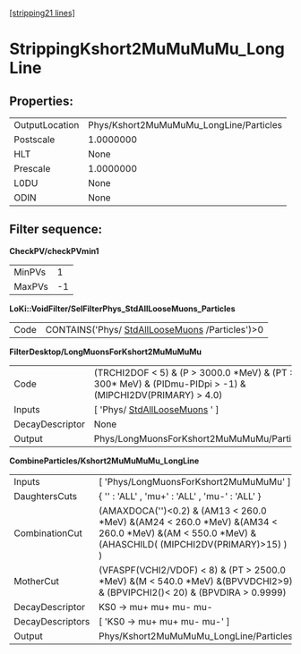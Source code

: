 [[stripping21 lines]](./stripping21-index)

# StrippingKshort2MuMuMuMu_LongLine

## Properties:

|                |                                         |
|----------------|-----------------------------------------|
| OutputLocation | Phys/Kshort2MuMuMuMu_LongLine/Particles |
| Postscale      | 1.0000000                               |
| HLT            | None                                    |
| Prescale       | 1.0000000                               |
| L0DU           | None                                    |
| ODIN           | None                                    |

## Filter sequence:

**CheckPV/checkPVmin1**

|        |     |
|--------|-----|
| MinPVs | 1   |
| MaxPVs | -1  |

**LoKi::VoidFilter/SelFilterPhys_StdAllLooseMuons_Particles**

|      |                                                                                    |
|------|------------------------------------------------------------------------------------|
| Code | CONTAINS('Phys/ [StdAllLooseMuons](./stripping21-stdallloosemuons) /Particles')\>0 |

**FilterDesktop/LongMuonsForKshort2MuMuMuMu**

|                 |                                                                                                                |
|-----------------|----------------------------------------------------------------------------------------------------------------|
| Code            | (TRCHI2DOF \< 5) & (P \> 3000.0 \*MeV) & (PT \> 300\* MeV) & (PIDmu-PIDpi \> -1) & (MIPCHI2DV(PRIMARY) \> 4.0) |
| Inputs          | [ 'Phys/ [StdAllLooseMuons](./stripping21-stdallloosemuons) ' ]                                              |
| DecayDescriptor | None                                                                                                           |
| Output          | Phys/LongMuonsForKshort2MuMuMuMu/Particles                                                                     |

**CombineParticles/Kshort2MuMuMuMu_LongLine**

|                  |                                                                                                                                                           |
|------------------|-----------------------------------------------------------------------------------------------------------------------------------------------------------|
| Inputs           | [ 'Phys/LongMuonsForKshort2MuMuMuMu' ]                                                                                                                  |
| DaughtersCuts    | { '' : 'ALL' , 'mu+' : 'ALL' , 'mu-' : 'ALL' }                                                                                                            |
| CombinationCut   | (AMAXDOCA('')\<0.2) & (AM13 \< 260.0 \*MeV) &(AM24 \< 260.0 \*MeV) &(AM34 \< 260.0 \*MeV) &(AM \< 550.0 \*MeV) & (AHASCHILD( (MIPCHI2DV(PRIMARY)\>15) ) ) |
| MotherCut        | (VFASPF(VCHI2/VDOF) \< 8) & (PT \> 2500.0 \*MeV) &(M \< 540.0 \*MeV) &(BPVVDCHI2\>9) & (BPVIPCHI2()\< 20) & (BPVDIRA \> 0.9999)                           |
| DecayDescriptor  | KS0 -\> mu+ mu+ mu- mu-                                                                                                                                   |
| DecayDescriptors | [ 'KS0 -\> mu+ mu+ mu- mu-' ]                                                                                                                           |
| Output           | Phys/Kshort2MuMuMuMu_LongLine/Particles                                                                                                                   |
